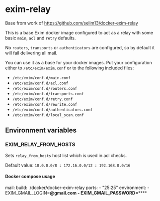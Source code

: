 # exim-relay

Base from work of https://github.com/selim13/docker-exim-relay

This is a base Exim docker image configured to act as a relay with some basic
`main`, `acl` and `retry` defaults.

No `routers`, `transports` or `authenticators` are configured, so by default it will
fail delivering all mail.

You can use it as a base for your docker images. Put your configuration
either to `/etc/exim/exim.conf` or to the following included files:
* `/etc/exim/conf.d/main.conf`
* `/etc/exim/conf.d/acl.conf`
* `/etc/exim/conf.d/routers.conf`
* `/etc/exim/conf.d/transports.conf`
* `/etc/exim/conf.d/retry.conf`
* `/etc/exim/conf.d/rewrite.conf`
* `/etc/exim/conf.d/authenticators.conf`
* `/etc/exim/conf.d/local_scan.conf`

## Environment variables

### EXIM_RELAY_FROM_HOSTS
Sets `relay_from_hosts` host list which is used in acl checks.

Default value: `10.0.0.0/8 : 172.16.0.0/12 : 192.168.0.0/16`

#### Docker compose usage

mail:
    build: ./docker/docker-exim-relay
    ports:
        - "25:25"
    environment:
        - EXIM_GMAIL_LOGIN=******@gmail.com
        - EXIM_GMAIL_PASSWORD=**********
